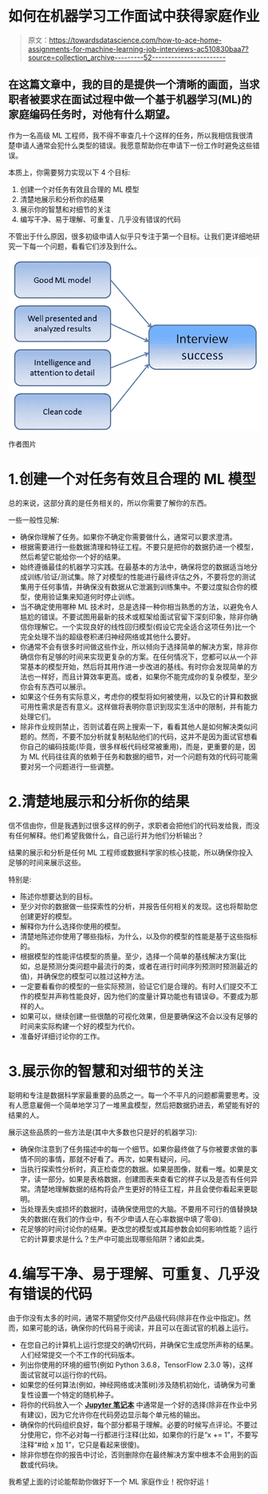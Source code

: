 # 如何在机器学习工作面试中获得家庭作业

> 原文：<https://towardsdatascience.com/how-to-ace-home-assignments-for-machine-learning-job-interviews-ac510830baa7?source=collection_archive---------52----------------------->

## 在这篇文章中，我的目的是提供一个清晰的画面，当求职者被要求在面试过程中做一个基于机器学习(ML)的家庭编码任务时，对他有什么期望。

作为一名高级 ML 工程师，我不得不审查几十个这样的任务，所以我相信我很清楚申请人通常会犯什么类型的错误。我愿意帮助你在申请下一份工作时避免这些错误。

本质上，你需要努力实现以下 4 个目标:

1.  创建一个对任务有效且合理的 ML 模型
2.  清楚地展示和分析你的结果
3.  展示你的智慧和对细节的关注
4.  编写干净、易于理解、可重复、几乎没有错误的代码

不管出于什么原因，很多初级申请人似乎只专注于第一个目标。让我们更详细地研究一下每一个问题，看看它们涉及到什么。

![](img/f4845c6a4c275add9c1f0b09d6020317.png)

作者图片

# 1.创建一个对任务有效且合理的 ML 模型

总的来说，这部分真的是任务相关的，所以你需要了解你的东西。

一些一般性见解:

*   确保你理解了任务。如果你不确定你需要做什么，通常可以要求澄清。
*   根据需要进行一些数据清理和特征工程。不要只是把你的数据扔进一个模型，然后希望它能给你一个好的结果。
*   始终遵循最佳的机器学习实践。在最基本的方法中，确保将您的数据适当地分成训练/验证/测试集。除了对模型的性能进行最终评估之外，不要将您的测试集用于任何事情，并确保没有数据从它泄漏到训练集中。不要过度拟合你的模型，使用验证集来知道何时停止训练。
*   当不确定使用哪种 ML 技术时，总是选择一种你相当熟悉的方法，以避免令人尴尬的错误。不要试图用最新的技术或框架给面试官留下深刻印象，除非你确信你理解它。一个实现良好的线性回归模型(假设它完全适合这项任务)比一个完全处理不当的超级卷积递归神经网络或其他什么要好。
*   你通常不会有很多时间做这些作业，所以倾向于选择简单的解决方案，除非你确信你有足够的时间来实现更复杂的方案。在任何情况下，您都可以从一个非常基本的模型开始，然后将其用作进一步改进的基线。有时你会发现简单的方法也一样好，而且计算效率更高。或者，如果你不能完成你的复杂模型，至少你会有东西可以展示。
*   如果这个任务有实际意义，考虑你的模型将如何被使用，以及它的计算和数据可用性需求是否有意义。这样做将表明你意识到现实生活中的限制，并有能力处理它们。
*   除非作业规则禁止，否则试着在网上搜索一下，看看其他人是如何解决类似问题的。然而，不要不加分析就复制粘贴他们的代码，这并不是因为面试官想看你自己的编码技能(毕竟，很多样板代码经常被重用)，而是，更重要的是，因为 ML 代码往往真的依赖于任务和数据的细节，对一个问题有效的代码可能需要对另一个问题进行一些调整。

# 2.清楚地展示和分析你的结果

信不信由你，但是我遇到过很多这样的例子，求职者会把他们的代码发给我，而没有任何解释。他们希望我做什么，自己运行并为他们分析输出？

结果的展示和分析是任何 ML 工程师或数据科学家的核心技能，所以确保你投入足够的时间来展示这些。

特别是:

*   陈述你想要达到的目标。
*   至少对你的数据做一些探索性的分析，并报告任何相关的发现。这也将帮助您创建更好的模型。
*   解释你为什么选择你使用的模型。
*   清楚地陈述你使用了哪些指标，为什么，以及你的模型的性能是基于这些指标的。
*   根据模型的性能评估模型的质量。至少，选择一个简单的基线解决方案(比如，总是预测分类问题中最流行的类，或者在进行时间序列预测时预测最近的值)，并确保您的模型可以胜过这种方法。
*   一定要看看你的模型的一些实际预测，验证它们是合理的。有时人们提交不工作的模型并声称性能良好，因为他们的度量计算功能也有错误😄。不要成为那样的人。
*   如果可以，继续创建一些很酷的可视化效果，但是要确保这不会以没有足够的时间来实际构建一个好的模型为代价。
*   准备好详细讨论你的工作。

# 3.展示你的智慧和对细节的关注

聪明和专注是数据科学家最重要的品质之一。每一个不平凡的问题都需要思考。没有人愿意雇佣一个简单地学习了一堆黑盒模型，然后把数据扔进去，希望能有好的结果的人。

展示这些品质的一些方法是(其中大多数也只是好的机器学习):

*   确保你注意到了任务描述中的每一个细节。如果你最终做了与你被要求做的事情不同的事情，那就不好看了。再次，如果有疑问，问。
*   当执行探索性分析时，真正检查您的数据。如果是图像，就看一堆。如果是文字，读一部分。如果是表格数据，创建图表来查看它的样子以及是否有任何异常。清楚地理解数据的结构将会产生更好的特征工程，并且会使你看起来更聪明。
*   当处理丢失或损坏的数据时，请确保使用您的大脑。不要用不可行的值替换缺失的数据(在我们的作业中，有不少申请人在心率数据中填了零😄).
*   花足够的时间讨论你的结果。更改您的模型或其超参数会如何影响性能？运行它的计算要求是什么？生产中可能出现哪些陷阱？诸如此类。

# 4.编写干净、易于理解、可重复、几乎没有错误的代码

由于你没有太多的时间，通常不期望你交付产品级代码(除非在作业中指定)。然而，如果可能的话，确保你的代码易于阅读，并且可以在面试官的机器上运行。

*   在您自己的计算机上运行您提交的确切代码，并确保它生成您所声称的结果。人们经常提交一个不工作的代码版本。
*   列出你使用的环境的细节(例如 Python 3.6.8，TensorFlow 2.3.0 等)，这样面试官就可以运行你的代码。
*   如果您的任何算法(例如，神经网络或决策树)涉及随机初始化，请确保为可重复性设置一个特定的随机种子。
*   将你的代码放入一个 [**Jupyter 笔记本**](https://jupyter.org/) 中通常是一个好的选择(除非在作业中另有建议)，因为它允许你在代码旁边显示每个单元格的输出。
*   确保你的代码组织良好，每个部分都易于理解。必要的时候写点评论。不要过分使用它，你不必对每一行都进行注释(比如，如果你的行是“x += 1”，不要写注释“#给 x 加 1”，它只是看起来很傻)。
*   除非你想在你的报告中讨论，否则删除你在最终解决方案中根本不会用到的函数或代码块。

我希望上面的讨论能帮助你做好下一个 ML 家庭作业！祝你好运！